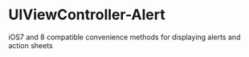 # UIViewController-Alert
iOS7 and 8 compatible convenience methods for displaying alerts and action sheets
